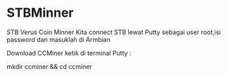# STBMinner
STB Verus Coin Minner
Kita connect STB lewat Putty sebagai user root,isi password dan masuklah di Armbian 

Download CCMiner
ketik di terminal Putty :

mkdir ccminer && cd ccminer

